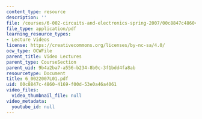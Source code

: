 ```yaml
---
content_type: resource
description: ''
file: /courses/6-002-circuits-and-electronics-spring-2007/00c8847c48604169f00d53e0a46a4061_6_0022007L01.pdf
file_type: application/pdf
learning_resource_types:
- Lecture Videos
license: https://creativecommons.org/licenses/by-nc-sa/4.0/
ocw_type: OCWFile
parent_title: Video Lectures
parent_type: CourseSection
parent_uid: 9b4a2ba7-a556-b234-8b0c-3f1bdd4fa8ab
resourcetype: Document
title: 6_0022007L01.pdf
uid: 00c8847c-4860-4169-f00d-53e0a46a4061
video_files:
  video_thumbnail_file: null
video_metadata:
  youtube_id: null
---
```

